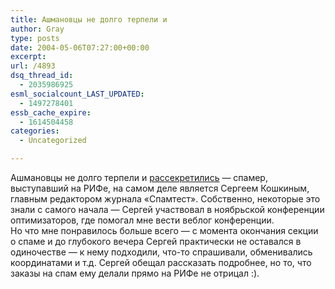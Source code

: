```yaml
---
title: Ашмановцы не долго терпели и
author: Gray
type: posts
date: 2004-05-06T07:27:00+00:00
excerpt:
url: /4893
dsq_thread_id:
  - 2035986925
esml_socialcount_LAST_UPDATED:
  - 1497278401
essb_cache_expire:
  - 1614504458
categories:
  - Uncategorized

---
```








Ашмановцы не долго терпели и <a href="http://spamtest.ru/vnews.html?id=0205" target="_blank">рассекретились</a> &#8212; спамер, выступавший на РИФе, на самом деле является Сергеем Кошкиным, главным редактором журнала &#171;Спамтест&#187;. Собственно, некоторые это знали с самого начала &#8212; Сергей участвовал в ноябрьской конференции оптимизаторов, где помогал мне вести веблог конференции.  
Но что мне понравилось больше всего &#8212; с момента окончания секции о спаме и до глубокого вечера Сергей практически не оставался в одиночестве &#8212; к нему подходили, что-то спрашивали, обменивались координатами и т.д. Сергей обещал рассказать подробнее, но то, что заказы на спам ему делали прямо на РИФе не отрицал :).